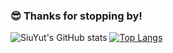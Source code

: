 ### 😎 Thanks for stopping by!

<!--
**siuyutpang/siuyutpang** is a ✨ _special_ ✨ repository because its `README.md` (this file) appears on your GitHub profile.

Here are some ideas to get you started:

- 🔭 I’m currently working on ...
- 🌱 I’m currently learning ...
- 👯 I’m looking to collaborate on ...
- 🤔 I’m looking for help with ...
- 💬 Ask me about ...
- 📫 How to reach me: ...
- 😄 Pronouns: ...
- ⚡ Fun fact: ...
-->

![SiuYut's GitHub stats](https://github-readme-stats.vercel.app/api?username=siuyutpang&show_icons=true&theme=onedark)
[![Top Langs](https://github-readme-stats.vercel.app/api/top-langs/?username=siuyutpang&layout=compact&theme=onedark)](https://github.com/anuraghazra/github-readme-stats)
